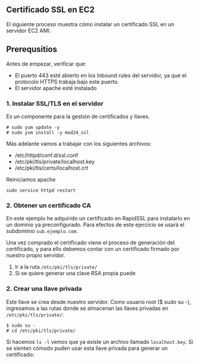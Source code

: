## Certificado SSL en EC2
El siguiente proceso muestra cómo instalar un certificado SSL en un servidor EC2 AMI.

## Prerequsitios
Antes de empezar, verificar que:

* El puerto 443 esté abierto en los Inbound rules del servidor, ya que el protocolo HTTPS trabaja bajo este puerto.
* El servidor apache esté instalado

### 1. Instalar SSL/TLS en el servidor
Es un componente para la gestión de certificados y llaves.

```
# sudo yum update -y
# sudo yum install -y mod24_ssl
```

Más adelante vamos a trabajar con los siguientes archivos:

* /etc/httpd/conf.d/ssl.conf
* /etc/pki/tls/private/localhost.key
* /etc/pki/tls/certs/localhost.crt

Reiniciamos apache

```
sudo service httpd restart
```

### 2. Obtener un certificado CA
En este ejemplo he adquirido un certificado en RapidSSL para instalarlo en un dominio ya preconfigurado. Para efectos de este ejercicio se usará el subdominio `sub.ejemplo.com`.

Una vez comprado el certificado viene el proceso de generación del certificado, y para ello debemos contar con un certificado firmado por nuestro propio servidor.

1. Ir a la ruta `/etc/pki/tls/private/`
2. Si se quiere generar una clave RSA propia puede 

### 2. Crear una llave privada
Este llave se crea desde nuestro servidor. Como usuario root ($ sudo su -), ingresamos a las rutas donde se almacenan las llaves privadas en `/etc/pki/tls/private/`:

```
$ sudo su -
# cd /etc/pki/tls/private/
```

Si hacemos `ls -l` vemos que ya existe un archivo llamado `localhost.key`. Si se sienten cómodo puden usar esta llave privada para generar un certificado:
